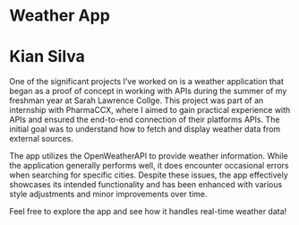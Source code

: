 # Weather App
# Kian Silva
One of the significant projects I’ve worked on is a weather application that began as a proof of concept in working with APIs during the summer of my freshman year at Sarah Lawrence Collge. This project was part of an internship with PharmaCCX, where I aimed to gain practical experience with APIs and ensured the end-to-end connection of their platforms APIs. The initial goal was to understand how to fetch and display weather data from external sources.

The app utilizes the OpenWeatherAPI to provide weather information. While the application generally performs well, it does encounter occasional errors when searching for specific cities. Despite these issues, the app effectively showcases its intended functionality and has been enhanced with various style adjustments and minor improvements over time.

Feel free to explore the app and see how it handles real-time weather data!


